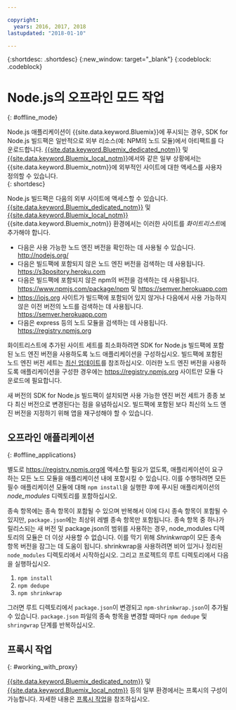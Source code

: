 ```yaml
---

copyright:
  years: 2016, 2017, 2018
lastupdated: "2018-01-10"

---
```


{:shortdesc: .shortdesc}
{:new_window: target="_blank"}
{:codeblock: .codeblock}


# Node.js의 오프라인 모드 작업
{: #offline_mode}

Node.js 애플리케이션이 {{site.data.keyword.Bluemix}}에 푸시되는 경우, SDK for Node.js 빌드팩은 일반적으로 외부 리소스(예: NPM의 노드 모듈)에서 아티팩트를 다운로드합니다. [{{site.data.keyword.Bluemix_dedicated_notm}}](/docs/dedicated/index.html#dedicated) 및 [{{site.data.keyword.Bluemix_local_notm}}](/docs/local/index.html#local)에서와 같은 일부 상황에서는 {{site.data.keyword.Bluemix_notm}}에 외부적인 사이트에 대한 액세스를 사용자 정의할 수 있습니다.   
{: shortdesc}

Node.js 빌드팩은 다음의 외부 사이트에 액세스할 수 있습니다. [{{site.data.keyword.Bluemix_dedicated_notm}}](/docs/dedicated/index.html#dedicated) 및 [{{site.data.keyword.Bluemix_local_notm}}](/docs/local/index.html#local) {{site.data.keyword.Bluemix_notm}} 환경에서는 이러한 사이트를 *화이트리스트*에 추가해야 합니다. 

* 다음은 사용 가능한 노드 엔진 버전을 확인하는 데 사용될 수 있습니다. http://nodejs.org/
* 다음은 빌드팩에 포함되지 않은 노드 엔진 버전을 검색하는 데 사용됩니다. https://s3pository.heroku.com 
*  다음은 빌드팩에 포함되지 않은 npm의 버전을 검색하는 데 사용됩니다. https://www.npmjs.com/package/npm 및 https://semver.herokuapp.com
* https://iojs.org 사이트가 빌드팩에 포함되어 있지 않거나 다음에서 사용 가능하지 않은 이전 버전의 노드를 검색하는 데 사용됩니다. https://semver.herokuapp.com
* 다음은 express 등의 노드 모듈을 검색하는 데 사용됩니다. https://registry.npmjs.org

화이트리스트에 추가된 사이트 세트를 최소화하려면 SDK for Node.js 빌드팩에 포함된 노드 엔진 버전을 사용하도록 노드 애플리케이션을 구성하십시오. 빌드팩에 포함된 노드 엔진 버전 세트는 [최신 업데이트](./updates.html)를 참조하십시오. 이러한 노드 엔진 버전을 사용하도록 애플리케이션을 구성한 경우에는 https://registry.npmjs.org 사이트만 모듈 다운로드에 필요합니다. 

새 버전의 SDK for Node.js 빌드팩이 설치되면 사용 가능한 엔진 버전 세트가 종종 보다 최신 버전으로 변경된다는 점을 유념하십시오. 빌드팩에 포함된 보다 최신의 노드 엔진 버전을 지정하기 위해 앱을 재구성해야 할 수 있습니다. 


## 오프라인 애플리케이션
{: #offline_applications}

별도로 https://registry.npmjs.org에 액세스할 필요가 없도록, 애플리케이션이 요구하는 모든 노드 모듈을 애플리케이션 내에 포함시킬 수 있습니다. 이를 수행하려면 모든 필수 애플리케이션 모듈에 대해 `npm install`을 실행한 후에 푸시된 애플리케이션의 *node_modules* 디렉토리를 포함하십시오. 

종속 항목에는 종속 항목이 포함될 수 있으며 반복해서 이에 다시 종속 항목이 포함될 수 있지만, `package.json`에는 최상위 레벨 종속 항목만 포함됩니다. 종속 항목 중 하나가 릴리스되는 새 버전 및 package.json의 범위를 사용하는 경우, node_modules 디렉토리의 모듈은 더 이상 사용할 수 없습니다. 이를 막기 위해 *Shrinkwrap*이 모든 종속 항목 버전을 잠그는 데 도움이 됩니다.  shrinkwrap을 사용하려면 비어 있거나 정리된 `node_modules` 디렉토리에서 시작하십시오. 그리고 프로젝트의 루트 디렉토리에서 다음을 실행하십시오. 


1. ```npm install```
1. ```npm dedupe```
2. ```npm shrinkwrap```

그러면 루트 디렉토리에서 `package.json`이 변경되고 `npm-shrinkwrap.json`이 추가될 수 있습니다.
`package.json` 파일의 종속 항목을 변경할 때마다 `npm dedupe` 및 `shringwrap` 단계를 반복하십시오. 

## 프록시 작업
{: #working_with_proxy}

[{{site.data.keyword.Bluemix_dedicated_notm}}](/docs/dedicated/index.html#dedicated) 및 [{{site.data.keyword.Bluemix_local_notm}}](/docs/local/index.html#local) 등의 일부 환경에서는 프록시의 구성이 가능합니다. 자세한 내용은
[프록시 작업](/docs/manageapps/workingWithProxy.html)을 참조하십시오.
